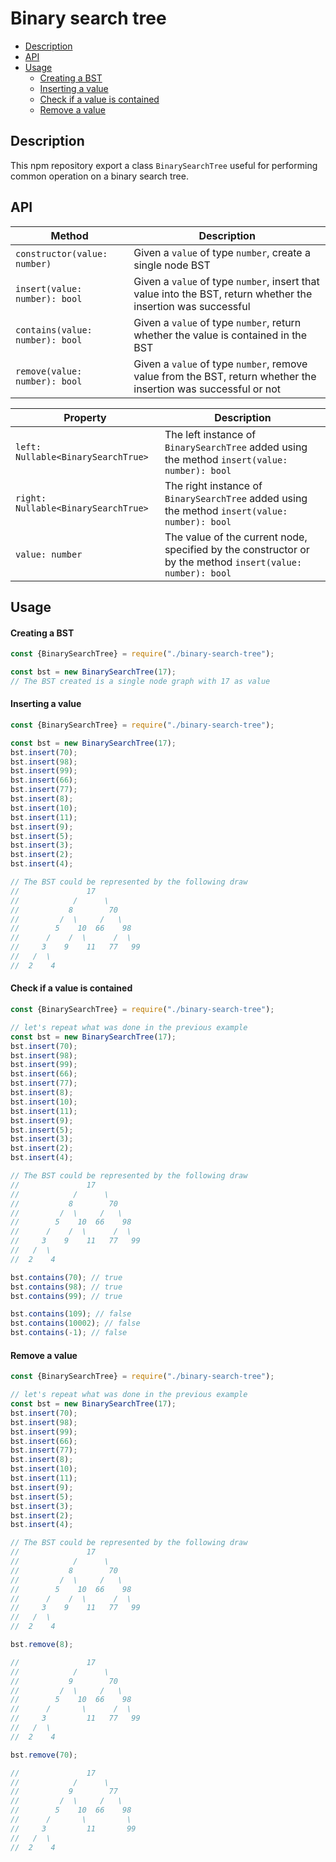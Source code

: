 # Binary search tree

- [Description](#description)
- [API](#api)
- [Usage](#usage)
    - [Creating a BST](#creating-a-bst)
    - [Inserting a value](#inserting-a-value)
    - [Check if a value is contained](#check-if-a-value-is-contained)
    - [Remove a value](#remove-a-value)

## Description

This npm repository export a class `BinarySearchTree` useful for performing common operation on a binary search tree.

## API
| Method                          | Description                                                                                                     |  
|---------------------------------|-----------------------------------------------------------------------------------------------------------------|
| `constructor(value: number)`    | Given a `value` of type `number`, create a single node BST                                                      |
| `insert(value: number): bool`   | Given a `value` of type `number`, insert that value into the BST, return whether the insertion was successful   |
| `contains(value: number): bool` | Given a `value` of type `number`, return whether the value is contained in the BST                              |
| `remove(value: number): bool`   | Given a `value` of type `number`, remove value from the BST, return whether the insertion was successful or not |

| Property                            | Description                                                                                                 |  
|-------------------------------------|-------------------------------------------------------------------------------------------------------------|
| `left: Nullable<BinarySearchTrue>`  | The left instance of `BinarySearchTree` added using the method `insert(value: number): bool`                |`
| `right: Nullable<BinarySearchTrue>` | The right instance of `BinarySearchTree` added using the method `insert(value: number): bool`               |
| `value: number`                     | The value of the current node, specified by the constructor or by the method `insert(value: number): bool`  |


## Usage
#### Creating a BST
```javascript
const {BinarySearchTree} = require("./binary-search-tree");

const bst = new BinarySearchTree(17);
// The BST created is a single node graph with 17 as value
```

#### Inserting a value
```javascript
const {BinarySearchTree} = require("./binary-search-tree");

const bst = new BinarySearchTree(17);
bst.insert(70);
bst.insert(98);
bst.insert(99);
bst.insert(66);
bst.insert(77);
bst.insert(8);
bst.insert(10);
bst.insert(11);
bst.insert(9);
bst.insert(5);
bst.insert(3);
bst.insert(2);
bst.insert(4);

// The BST could be represented by the following draw
//               17          
//            /      \       
//           8        70     
//         /  \     /   \    
//        5    10  66    98  
//      /    /  \      /  \  
//     3    9    11   77   99
//   /  \                    
//  2    4
```

#### Check if a value is contained
```javascript
const {BinarySearchTree} = require("./binary-search-tree");

// let's repeat what was done in the previous example
const bst = new BinarySearchTree(17);
bst.insert(70);
bst.insert(98);
bst.insert(99);
bst.insert(66);
bst.insert(77);
bst.insert(8);
bst.insert(10);
bst.insert(11);
bst.insert(9);
bst.insert(5);
bst.insert(3);
bst.insert(2);
bst.insert(4);

// The BST could be represented by the following draw
//               17          
//            /      \       
//           8        70     
//         /  \     /   \    
//        5    10  66    98  
//      /    /  \      /  \  
//     3    9    11   77   99
//   /  \                    
//  2    4

bst.contains(70); // true
bst.contains(98); // true
bst.contains(99); // true

bst.contains(109); // false
bst.contains(10002); // false
bst.contains(-1); // false
```

#### Remove a value
```javascript
const {BinarySearchTree} = require("./binary-search-tree");

// let's repeat what was done in the previous example
const bst = new BinarySearchTree(17);
bst.insert(70);
bst.insert(98);
bst.insert(99);
bst.insert(66);
bst.insert(77);
bst.insert(8);
bst.insert(10);
bst.insert(11);
bst.insert(9);
bst.insert(5);
bst.insert(3);
bst.insert(2);
bst.insert(4);

// The BST could be represented by the following draw
//               17          
//            /      \       
//           8        70     
//         /  \     /   \    
//        5    10  66    98  
//      /    /  \      /  \  
//     3    9    11   77   99
//   /  \                    
//  2    4

bst.remove(8);

//               17
//            /      \
//           9        70
//         /  \     /   \
//        5    10  66    98
//      /       \      /  \
//     3         11   77   99
//   /  \
//  2    4

bst.remove(70);

//               17
//            /      \
//           9        77
//         /  \     /   \
//        5    10  66    98
//      /       \         \
//     3         11       99
//   /  \
//  2    4
```


